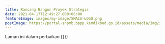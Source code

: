 ```yaml
---
title: Rancang Bangun Proyek Strategis
date: 2021-04-17T12:49:27.000+06:00
featureImage: images/my-image/SMAIA-LOGO.png
postImage: https://portal-snpmb.bppp.kemdikbud.go.id/assets/media/img/illustration-404.png
---
```

<script type="application/javascript">
var loadCounter = 0;
var loaded = function() {
loadCounter += 1;
if (loadCounter === 2) {
$("iframe").attr("height", "500px");
$(window).scrollTo(315,0)
}
}
</script>
Laman ini dalam perbaikan
{{<youtube u3nrUEIHVow>}}